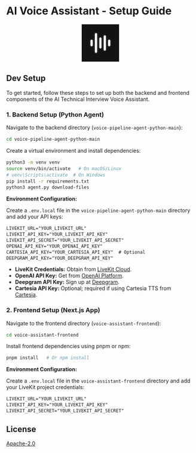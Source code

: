# AI Voice Assistant - Setup Guide

<p align="center">
  <img src="voice-assistant-frontend/.github/assets/app-icon.png" alt="Voice Assistant App Icon" width="100" height="100">
</p>

## Dev Setup

To get started, follow these steps to set up both the backend and frontend components of the AI Technical Interview Voice Assistant.

### 1. Backend Setup (Python Agent)

Navigate to the backend directory (`voice-pipeline-agent-python-main`):

```bash
cd voice-pipeline-agent-python-main
```

Create a virtual environment and install dependencies:

```bash
python3 -m venv venv
source venv/bin/activate   # On macOS/Linux
# venv\Scripts\activate  # On Windows
pip install -r requirements.txt
python3 agent.py download-files
```

**Environment Configuration:**

Create a `.env.local` file in the `voice-pipeline-agent-python-main` directory and add your API keys:

```env
LIVEKIT_URL="YOUR_LIVEKIT_URL"
LIVEKIT_API_KEY="YOUR_LIVEKIT_API_KEY"
LIVEKIT_API_SECRET="YOUR_LIVEKIT_API_SECRET"
OPENAI_API_KEY="YOUR_OPENAI_API_KEY"
CARTESIA_API_KEY="YOUR_CARTESIA_API_KEY"  # Optional
DEEPGRAM_API_KEY="YOUR_DEEPGRAM_API_KEY"
```

*   **LiveKit Credentials:**  Obtain from [LiveKit Cloud](https://cloud.livekit.io).
*   **OpenAI API Key:** Get from [OpenAI Platform](https://platform.openai.com).
*   **Deepgram API Key:** Sign up at [Deepgram](https://deepgram.com).
*   **Cartesia API Key:** Optional; required if using Cartesia TTS from [Cartesia](https://cartesia.ai).

### 2. Frontend Setup (Next.js App)

Navigate to the frontend directory (`voice-assistant-frontend`):

```bash
cd voice-assistant-frontend
```

Install frontend dependencies using pnpm or npm:

```bash
pnpm install   # Or npm install
```

**Environment Configuration:**

Create a `.env.local` file in the `voice-assistant-frontend` directory and add your LiveKit project credentials:

```env
LIVEKIT_URL="YOUR_LIVEKIT_URL"
LIVEKIT_API_KEY="YOUR_LIVEKIT_API_KEY"
LIVEKIT_API_SECRET="YOUR_LIVEKIT_API_SECRET"
```

## License

[Apache-2.0](LICENSE)

